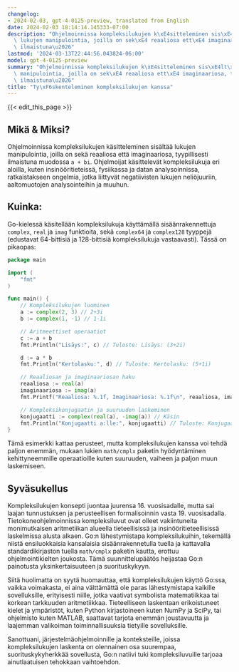 ```yaml
---
changelog:
- 2024-02-03, gpt-4-0125-preview, translated from English
date: 2024-02-03 18:14:14.145333-07:00
description: "Ohjelmoinnissa kompleksilukujen k\xE4sitteleminen sis\xE4lt\xE4\xE4\
  \ lukujen manipulointia, joilla on sek\xE4 reaaliosa ett\xE4 imaginaariosa, tyypillisesti\
  \ ilmaistuna\u2026"
lastmod: '2024-03-13T22:44:56.043824-06:00'
model: gpt-4-0125-preview
summary: "Ohjelmoinnissa kompleksilukujen k\xE4sitteleminen sis\xE4lt\xE4\xE4 lukujen\
  \ manipulointia, joilla on sek\xE4 reaaliosa ett\xE4 imaginaariosa, tyypillisesti\
  \ ilmaistuna\u2026"
title: "Ty\xF6skenteleminen kompleksilukujen kanssa"
---
```


{{< edit_this_page >}}

## Mikä & Miksi?

Ohjelmoinnissa kompleksilukujen käsitteleminen sisältää lukujen manipulointia, joilla on sekä reaaliosa että imaginaariosa, tyypillisesti ilmaistuna muodossa `a + bi`. Ohjelmoijat käsittelevät kompleksilukuja eri aloilla, kuten insinööritieteissä, fysiikassa ja datan analysoinnissa, ratkaistakseen ongelmia, jotka liittyvät negatiivisten lukujen neliöjuuriin, aaltomuotojen analysointeihin ja muuhun.

## Kuinka:

Go-kielessä käsitellään kompleksilukuja käyttämällä sisäänrakennettuja `complex`, `real` ja `imag` funktioita, sekä `complex64` ja `complex128` tyyppejä (edustavat 64-bittisiä ja 128-bittisiä kompleksilukuja vastaavasti). Tässä on pikaopas:

```go
package main

import (
	"fmt"
)

func main() {
	// Kompleksilukujen luominen
	a := complex(2, 3) // 2+3i
	b := complex(1, -1) // 1-1i

	// Aritmeettiset operaatiot
	c := a + b
	fmt.Println("Lisäys:", c) // Tuloste: Lisäys: (3+2i)

	d := a * b
	fmt.Println("Kertolasku:", d) // Tuloste: Kertolasku: (5+1i)

	// Reaaliosan ja imaginaariosan haku
	reaaliosa := real(a)
	imaginaariosa := imag(a)
	fmt.Printf("Reaaliosa: %.1f, Imaginaariosa: %.1f\n", reaaliosa, imaginaariosa) // Tuloste: Reaaliosa: 2.0, Imaginaariosa: 3.0

	// Kompleksikonjugaatin ja suuruuden laskeminen
	konjugaatti := complex(real(a), -imag(a)) // Käsin
	fmt.Println("Konjugaatti a:lle:", konjugaatti) // Tuloste: Konjugaatti a:lle: (2-3i)
}

```

Tämä esimerkki kattaa perusteet, mutta kompleksilukujen kanssa voi tehdä paljon enemmän, mukaan lukien `math/cmplx` paketin hyödyntäminen kehittyneemmille operaatioille kuten suuruuden, vaiheen ja paljon muun laskemiseen.

## Syväsukellus

Kompleksilukujen konsepti juontaa juurensa 16. vuosisadalle, mutta sai laajan tunnustuksen ja perusteellisen formalisoinnin vasta 19. vuosisadalla. Tietokoneohjelmoinnissa kompleksiluvut ovat olleet vakiintuneita monimutkaisen aritmetiikan alueella tieteellisissä ja insinööritieteellisissä laskelmissa alusta alkaen. Go:n lähestymistapa kompleksilukuihin, tekemällä niistä ensiluokkaisia kansalaisia sisäänrakennetulla tuella ja kattavalla standardikirjaston tuella `math/cmplx` paketin kautta, erottuu ohjelmointikielten joukosta. Tämä suunnittelupäätös heijastaa Go:n painotusta yksinkertaisuuteen ja suorituskykyyn.

Siitä huolimatta on syytä huomauttaa, että kompleksilukujen käyttö Go:ssa, vaikka voimakasta, ei aina välttämättä ole paras lähestymistapa kaikille sovelluksille, erityisesti niille, jotka vaativat symbolista matematiikkaa tai korkean tarkkuuden aritmetiikkaa. Tieteelliseen laskentaan erikoistuneet kielet ja ympäristöt, kuten Python kirjastoineen kuten NumPy ja SciPy, tai ohjelmisto kuten MATLAB, saattavat tarjota enemmän joustavuutta ja laajemman valikoiman toiminnallisuuksia tietyille sovelluksille.

Sanottuani, järjestelmäohjelmoinnille ja konteksteille, joissa kompleksilukujen laskenta on olennainen osa suurempaa, suorituskykyherkkää sovellusta, Go:n natiivi tuki kompleksiluvuille tarjoaa ainutlaatuisen tehokkaan vaihtoehdon.
